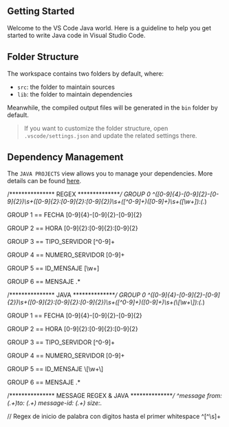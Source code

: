 ## Getting Started

Welcome to the VS Code Java world. Here is a guideline to help you get started to write Java code in Visual Studio Code.

## Folder Structure

The workspace contains two folders by default, where:

- `src`: the folder to maintain sources
- `lib`: the folder to maintain dependencies

Meanwhile, the compiled output files will be generated in the `bin` folder by default.

> If you want to customize the folder structure, open `.vscode/settings.json` and update the related settings there.

## Dependency Management

The `JAVA PROJECTS` view allows you to manage your dependencies. More details can be found [here](https://github.com/microsoft/vscode-java-dependency#manage-dependencies).

/*************** REGEX ***************/
GROUP 0 
^([0-9]{4}-[0-9]{2}-[0-9]{2})\s+([0-9]{2}:[0-9]{2}:[0-9]{2})\s+([^0-9]+)([0-9]+)\s+(\[\w+\]):(.*)

GROUP 1 == FECHA
[0-9]{4}-[0-9]{2}-[0-9]{2}

GROUP 2 == HORA
[0-9]{2}:[0-9]{2}:[0-9]{2}

GROUP 3 == TIPO_SERVIDOR
[^0-9]+

GROUP 4 == NUMERO_SERVIDOR
[0-9]+

GROUP 5 == ID_MENSAJE
\[\w+\]

GROUP 6 == MENSAJE
.*

/*************** JAVA ***************/
GROUP 0 
^([0-9]{4}-[0-9]{2}-[0-9]{2})\\s+([0-9]{2}:[0-9]{2}:[0-9]{2})\\s+([^0-9]+)([0-9]+)\\s+(\\[\\w+\\]):(.*)

GROUP 1 == FECHA
[0-9]{4}-[0-9]{2}-[0-9]{2}

GROUP 2 == HORA
[0-9]{2}:[0-9]{2}:[0-9]{2}

GROUP 3 == TIPO_SERVIDOR
[^0-9]+

GROUP 4 == NUMERO_SERVIDOR
[0-9]+

GROUP 5 == ID_MENSAJE
\\[\\w+\\]

GROUP 6 == MENSAJE
.*

/*************** MESSAGE REGEX & JAVA ***************/
^message from: (.+)to: (.+) message-id: (.+) size:.*

// Regex de inicio de palabra con digitos hasta el primer whitespace
^[^\s]+